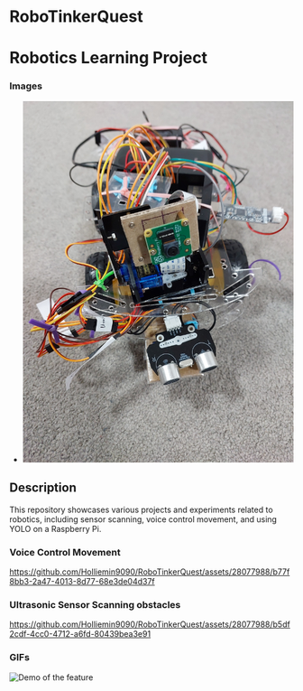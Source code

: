 # RoboTinkerQuest
# Robotics Learning Project

### Images
- ![Car Image](car.jpg)


## Description
This repository showcases various projects and experiments related to robotics, including sensor scanning, voice control movement, and using YOLO on a Raspberry Pi.

### Voice Control Movement
https://github.com/Holliemin9090/RoboTinkerQuest/assets/28077988/b77f8bb3-2a47-4013-8d77-68e3de04d37f


### Ultrasonic Sensor Scanning obstacles

https://github.com/Holliemin9090/RoboTinkerQuest/assets/28077988/b5df2cdf-4cc0-4712-a6fd-80439bea3e91


### GIFs
<img src="https://github.com/Holliemin9090/RoboTinkerQuest/blob/main/yolo_on_rpi.gif" width="400" alt="Demo of the feature">

